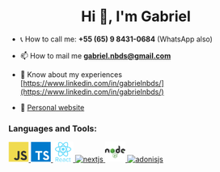 <h1 align="center">Hi 👋, I'm Gabriel</h1>

- 📞 How to call me: **+55 (65) 9 8431-0684** (WhatsApp also)

- 📫 How to mail me **gabriel.nbds@gmail.com**

- 📄 Know about my experiences [https://www.linkedin.com/in/gabrielnbds/](https://www.linkedin.com/in/gabrielnbds/)

- 👤 [Personal website](https://www.gabrielnbds.dev/)

<h3 align="left">Languages and Tools:</h3>
<p align="left">
  <a href="https://developer.mozilla.org/en-US/docs/Web/JavaScript" target="_blank">
    <img
      src="https://raw.githubusercontent.com/devicons/devicon/master/icons/javascript/javascript-original.svg"
      alt="javascript"
      width="40"
      height="40"
    />
  </a>

  <a href="https://www.typescriptlang.org/" target="_blank">
    <img
      src="https://raw.githubusercontent.com/devicons/devicon/master/icons/typescript/typescript-original.svg"
      alt="typescript"
      width="40"
      height="40"
    />
  </a>

  <a href="https://reactjs.org/" target="_blank">
    <img
      src="https://raw.githubusercontent.com/devicons/devicon/master/icons/react/react-original-wordmark.svg"
      alt="react"
      width="40"
      height="40"
    />
  </a>

  <a href="https://nextjs.org/" target="_blank">
    <img
      src="https://www.svgrepo.com/show/354113/nextjs-icon.svg"
      alt="nextjs"
      width="40"
      height="40"
    />
  </a>

  <a href="https://nodejs.org" target="_blank">
    <img
      src="https://raw.githubusercontent.com/devicons/devicon/master/icons/nodejs/nodejs-original-wordmark.svg"
      alt="nodejs"
      width="40"
      height="40"
    />
  </a>

  <a href="https://adonisjs.com/" target="_blank">
    <img
      src="https://avatars.githubusercontent.com/u/13810373?s=280&v=4"
      alt="adonisjs"
      width="40"
      height="40"
    />
  </a>
</p>
